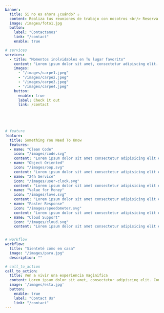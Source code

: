 ```yaml
---
banner:
  title: Si no es ahora ¿cuándo? ☕️
  content: Realiza tus reuniones de trabajo con nosotros <br/> Reserva nuestro espacio para celebrar tus fechas especiles
  image: /images/foto1.jpg
  button:
    label: "Contactanos"
    link: "/contact"
    enable: true

# services
services:
  - title: "Momentos inolvidables en Tu lugar favorito"
    content: "Lorem ipsum dolor sit amet, consectetur adipiscing elit. Consequat tristique eget amet, tempus eu at consecttur. Leo facilisi nunc viverra tellus. Ac laoreet sit vel consquat. consectetur adipiscing elit. Consequat tristique eget amet, tempus eu at consecttur. Leo facilisi nunc viverra tellus. Ac laoreet sit vel consquat."
    images:
      - "/images/carpe1.jpeg"
      - "/images/carpe2.jpeg"
      - "/images/carpe3.jpeg"
      - "/images/carpe4.jpeg"
    button:
      enable: true
      label: Check it out
      link: /contact

 
  


# feature
feature: 
  title: Something You Need To Know
  features:
  - name: "Clean Code"
    icon: "/images/code.svg"
    content: "Lorem ipsum dolor sit amet consectetur adipisicing elit quam nihil"
  - name: "Object Oriented"
    icon: "/images/oop.svg"
    content: "Lorem ipsum dolor sit amet consectetur adipisicing elit quam nihil"
  - name: "24h Service"
    icon: "/images/user-clock.svg"
    content: "Lorem ipsum dolor sit amet consectetur adipisicing elit quam nihil"
  - name: "Value for Money"
    icon: "/images/love.svg"
    content: "Lorem ipsum dolor sit amet consectetur adipisicing elit quam nihil"
  - name: "Faster Response"
    icon: "/images/speedometer.svg"
    content: "Lorem ipsum dolor sit amet consectetur adipisicing elit quam nihil"
  - name: "Cloud Support"
    icon: "/images/cloud.svg"
    content: "Lorem ipsum dolor sit amet consectetur adipisicing elit quam nihil"


# workflow
workflow: 
  title: "Sienteté cómo en casa"
  image: "/images/para.jpg"
  description: ""

# call_to_action
call_to_action:
  title: Ven a vivir una experiencia maginifica
  content: Lorem ipsum dolor sit amet, consectetur adipiscing elit. Consequat tristique eget amet, tempus eu at consecttur.
  image: '/images/esta.jpg'
  button:
    enable: true
    label: "Contact Us"
    link: "/contact"
---
```

